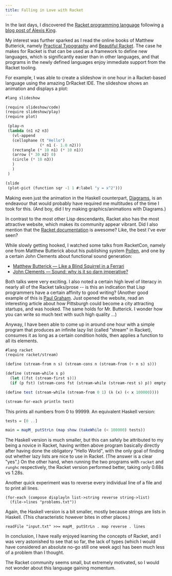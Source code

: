 ```yaml
---
title: Falling in Love with Racket
---
```


In the last days, I discovered the [Racket programming language](http://racket-lang.org/)
following [a blog post of Alexis King](https://lexi-lambda.github.io/blog/2017/01/02/rascal-a-haskell-with-more-parentheses/).

My interest was further sparked as I read the online books of Matthew Butterick,
namely [Practical Typography](http://practicaltypography.com/)
and [Beautiful Racket](http://beautifulracket.com/).
The case he makes for Racket is that can be used as a framework to
define new languages, which is significantly easier than in other languages,
and that programs in the newly defined languages enjoy immediate support
from the Racket tooling.

For example, I was able to create a slideshow in one hour in a Racket-based language
using the amazing DrRacket IDE. The slideshow shows an animation and displays a plot:

~~~ scheme
#lang slideshow

(require slideshow/code)
(require slideshow/play)
(require plot)

 (play-n
 (lambda (n1 n2 n3)
   (vl-append
   (cellophane (t "Hello")
               (* n1 (- 1.0 n2)))
   (rectangle (* 10 n1) (* 10 n1))
   (arrow (* 30 n2) 0)
   (circle (* 10 n3))
   )
   )
 )

(slide
 (plot-pict (function sqr -1 1 #:label "y = x^2")))
~~~

Making even just the animation in the Haskell counterpart,
[Diagrams](http://projects.haskell.org/diagrams/), is an endeavour
that would probably have required me multitudes of the time
I took for this.
(And boy, did I try making graphics/animations with Diagrams.)

In contrast to the most other Lisp descendants, Racket also has
the most attractive website, which makes its community appear vibrant.
Did I also mention that the [Racket documentation](http://docs.racket-lang.org/)
is awesome? Like, the best I've ever seen?

While slowly getting hooked, I watched some talks from RacketCon,
namely one from Matthew Butterick about
his publishing system [Pollen](http://pollenpub.com/),
and one by a certain John Clements about functional sound generation:

* [Matthew Butterick — Like a Blind Squirrel in a Ferrari](https://www.youtube.com/watch?v=IMz09jYOgoc)
* [John Clements — Sound: why is it so darn imperative?](https://www.youtube.com/watch?v=DkIVzHNjNEA)

Both talks were very exciting. I also noted a certain high level of literacy
in nearly all of the Racket talks/prose -- is this an indication that
Lisp programmers have a certain affinity to good writing?
(Another good example of this is [Paul Graham](http://www.paulgraham.com/).
Just opened the website, read an interesting article about how Pittsburgh
could become a city attracting startups, and was hooked.
The same holds for Mr. Butterick. I wonder how you can write so much text
with such high quality ...)

Anyway, I have been able to come up in around one hour with a simple program
that produces an infinite lazy list (called "stream" in Racket),
consumes it as long as a certain condition holds, then applies a function
to all its elements.

~~~ scheme
#lang racket
(require racket/stream)

(define (stream-from n s) (stream-cons n (stream-from (+ n s) s)))

(define (stream-while s p)
  (let ([fst (stream-first s)])
  (if (p fst) (stream-cons fst (stream-while (stream-rest s) p)) empty-stream)))

(define test (stream-while (stream-from 0 1) (λ (x) (< x 100000))))

(stream-for-each println test)
~~~

This prints all numbers from 0 to 99999.
An equivalent Haskell version:

~~~ haskell
tests = [0 ..]

main = mapM_ putStrLn (map show (takeWhile (< 100000) tests))
~~~

The Haskell version is much smaller, but this can safely be attributed
to my being a novice in Racket, having written above program basically
directly after having done the obligatory "Hello World", with the
only goal of finding out whether lazy lists are nice to use in Racket.
(The answer is a clear "yes".)
On the other hand, when running the two programs with `racket` and `runghc`
respectively, the Racket version performed better, taking only 0.68s vs 1.28s.

Another quick experiment was to reverse every individual line of a file and to print
all lines.

    (for-each (compose displayln list->string reverse string->list)
      (file->lines "problems.txt"))

Again, the Haskell version is a bit smaller, mostly because strings are lists in Haskell.
(This characteristic however bites in other places.)

    readFile "input.txt" >>= mapM_ putStrLn . map reverse . lines

In conclusion, I have really enjoyed learning the concepts of Racket,
and I was very astonished to see that so far, the lack of types
(which I would have considered an absolute no-go still one week ago)
has been much less of a problem than I thought.

The Racket community seems small, but extremely motivated,
so I would not wonder about this language gaining momentum.
